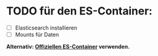 # TODO für den ES-Container:
- [ ] Elasticsearch installieren
- [ ] Mounts für Daten

**Alternativ: [Offiziellen ES-Container](https://www.docker.elastic.co/) verwenden.**
